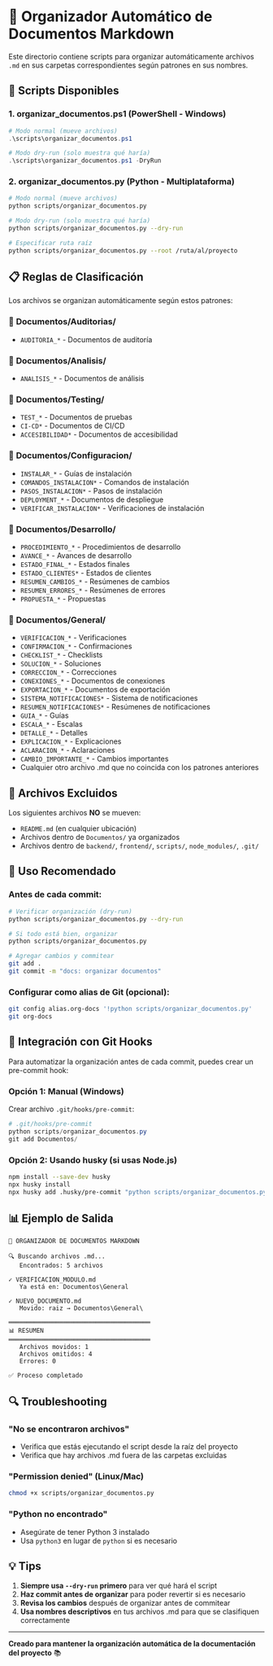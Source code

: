 # 📁 Organizador Automático de Documentos Markdown

Este directorio contiene scripts para organizar automáticamente archivos `.md` en sus carpetas correspondientes según patrones en sus nombres.

## 🚀 Scripts Disponibles

### 1. **organizar_documentos.ps1** (PowerShell - Windows)
```powershell
# Modo normal (mueve archivos)
.\scripts\organizar_documentos.ps1

# Modo dry-run (solo muestra qué haría)
.\scripts\organizar_documentos.ps1 -DryRun
```

### 2. **organizar_documentos.py** (Python - Multiplataforma)
```bash
# Modo normal (mueve archivos)
python scripts/organizar_documentos.py

# Modo dry-run (solo muestra qué haría)
python scripts/organizar_documentos.py --dry-run

# Especificar ruta raíz
python scripts/organizar_documentos.py --root /ruta/al/proyecto
```

## 📋 Reglas de Clasificación

Los archivos se organizan automáticamente según estos patrones:

### 📂 **Documentos/Auditorias/**
- `AUDITORIA_*` - Documentos de auditoría

### 📂 **Documentos/Analisis/**
- `ANALISIS_*` - Documentos de análisis

### 📂 **Documentos/Testing/**
- `TEST_*` - Documentos de pruebas
- `CI-CD*` - Documentos de CI/CD
- `ACCESIBILIDAD*` - Documentos de accesibilidad

### 📂 **Documentos/Configuracion/**
- `INSTALAR_*` - Guías de instalación
- `COMANDOS_INSTALACION*` - Comandos de instalación
- `PASOS_INSTALACION*` - Pasos de instalación
- `DEPLOYMENT_*` - Documentos de despliegue
- `VERIFICAR_INSTALACION*` - Verificaciones de instalación

### 📂 **Documentos/Desarrollo/**
- `PROCEDIMIENTO_*` - Procedimientos de desarrollo
- `AVANCE_*` - Avances de desarrollo
- `ESTADO_FINAL_*` - Estados finales
- `ESTADO_CLIENTES*` - Estados de clientes
- `RESUMEN_CAMBIOS_*` - Resúmenes de cambios
- `RESUMEN_ERRORES_*` - Resúmenes de errores
- `PROPUESTA_*` - Propuestas

### 📂 **Documentos/General/**
- `VERIFICACION_*` - Verificaciones
- `CONFIRMACION_*` - Confirmaciones
- `CHECKLIST_*` - Checklists
- `SOLUCION_*` - Soluciones
- `CORRECCION_*` - Correcciones
- `CONEXIONES_*` - Documentos de conexiones
- `EXPORTACION_*` - Documentos de exportación
- `SISTEMA_NOTIFICACIONES*` - Sistema de notificaciones
- `RESUMEN_NOTIFICACIONES*` - Resúmenes de notificaciones
- `GUIA_*` - Guías
- `ESCALA_*` - Escalas
- `DETALLE_*` - Detalles
- `EXPLICACION_*` - Explicaciones
- `ACLARACION_*` - Aclaraciones
- `CAMBIO_IMPORTANTE_*` - Cambios importantes
- Cualquier otro archivo .md que no coincida con los patrones anteriores

## 🚫 Archivos Excluidos

Los siguientes archivos **NO** se mueven:
- `README.md` (en cualquier ubicación)
- Archivos dentro de `Documentos/` ya organizados
- Archivos dentro de `backend/`, `frontend/`, `scripts/`, `node_modules/`, `.git/`

## 🔧 Uso Recomendado

### Antes de cada commit:
```bash
# Verificar organización (dry-run)
python scripts/organizar_documentos.py --dry-run

# Si todo está bien, organizar
python scripts/organizar_documentos.py

# Agregar cambios y commitear
git add .
git commit -m "docs: organizar documentos"
```

### Configurar como alias de Git (opcional):
```bash
git config alias.org-docs '!python scripts/organizar_documentos.py'
git org-docs
```

## 🔄 Integración con Git Hooks

Para automatizar la organización antes de cada commit, puedes crear un pre-commit hook:

### Opción 1: Manual (Windows)
Crear archivo `.git/hooks/pre-commit`:
```powershell
# .git/hooks/pre-commit
python scripts/organizar_documentos.py
git add Documentos/
```

### Opción 2: Usando husky (si usas Node.js)
```bash
npm install --save-dev husky
npx husky install
npx husky add .husky/pre-commit "python scripts/organizar_documentos.py && git add Documentos/"
```

## 📊 Ejemplo de Salida

```
📁 ORGANIZADOR DE DOCUMENTOS MARKDOWN

🔍 Buscando archivos .md...
   Encontrados: 5 archivos

✓ VERIFICACION_MODULO.md
   Ya está en: Documentos\General

✓ NUEVO_DOCUMENTO.md
   Movido: raiz → Documentos\General\

═══════════════════════════════════════
📊 RESUMEN
═══════════════════════════════════════
   Archivos movidos: 1
   Archivos omitidos: 4
   Errores: 0

✅ Proceso completado
```

## 🔍 Troubleshooting

### "No se encontraron archivos"
- Verifica que estás ejecutando el script desde la raíz del proyecto
- Verifica que hay archivos .md fuera de las carpetas excluidas

### "Permission denied" (Linux/Mac)
```bash
chmod +x scripts/organizar_documentos.py
```

### "Python no encontrado"
- Asegúrate de tener Python 3 instalado
- Usa `python3` en lugar de `python` si es necesario

## 💡 Tips

1. **Siempre usa `--dry-run` primero** para ver qué hará el script
2. **Haz commit antes de organizar** para poder revertir si es necesario
3. **Revisa los cambios** después de organizar antes de commitear
4. **Usa nombres descriptivos** en tus archivos .md para que se clasifiquen correctamente

---

**Creado para mantener la organización automática de la documentación del proyecto** 📚

